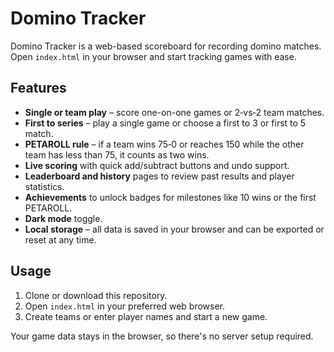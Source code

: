 # Domino Tracker

Domino Tracker is a web-based scoreboard for recording domino matches. Open
`index.html` in your browser and start tracking games with ease.

## Features
- **Single or team play** – score one-on-one games or 2‑vs‑2 team matches.
- **First to series** – play a single game or choose a first to 3 or first to 5 match.
- **PETAROLL rule** – if a team wins 75‑0 or reaches 150 while the other team
  has less than 75, it counts as two wins.
- **Live scoring** with quick add/subtract buttons and undo support.
- **Leaderboard and history** pages to review past results and player
  statistics.
- **Achievements** to unlock badges for milestones like 10 wins or the first
  PETAROLL.
- **Dark mode** toggle.
- **Local storage** – all data is saved in your browser and can be exported or
  reset at any time.

## Usage
1. Clone or download this repository.
2. Open `index.html` in your preferred web browser.
3. Create teams or enter player names and start a new game.

Your game data stays in the browser, so there's no server setup required.
